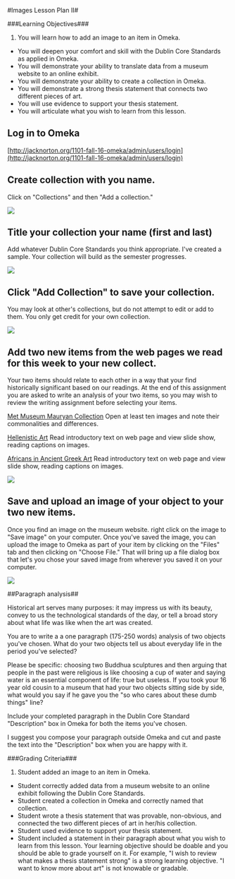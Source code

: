 #Images Lesson Plan II#

###Learning Objectives###

1. You will learn how to add an image to an item in Omeka. 
* You will deepen your comfort and skill with the Dublin Core Standards as applied in Omeka. 
* You will demonstrate your ability to translate data from a museum website to an online exhibit. 
* You will demonstrate your ability to create a collection in Omeka. 
* You will demonstrate a strong thesis statement that connects two different pieces of art. 
* You will use evidence to support your thesis statement. 
* You will articulate what you wish to learn from this lesson. 

## Log in to Omeka 

[http://jacknorton.org/1101-fall-16-omeka/admin/users/login](http://jacknorton.org/1101-fall-16-omeka/admin/users/login) 

## Create collection with you name. 

Click on "Collections" and then "Add a collection." 

![][1]

[1]: images/imageslessonplan2/create-collection-with-you-name-.png

## Title your collection your name (first and last) 

Add whatever Dublin Core Standards you think appropriate. I've created a sample. Your collection will build as the semester progresses. 

![][2]

[2]: images/imageslessonplan2/title-your-collection-your-name--first-and-last--.png

## Click "Add Collection" to save your collection. 

You may look at other's collections, but do not attempt to edit or add to them. You only get credit for your own collection. 

![][3]

[3]: images/imageslessonplan2/click--add-collection--to-save-your-collection-.png

## Add two new items from the web pages we read for this week to your new collect. 

Your two items should relate to each other in a way that your find historically significant based on our readings. At the end of this assignment you are asked to write an analysis of your two items, so you may wish to review the writing assignment before selecting your items. 

[Met Museum Mauryan Collection](http://www.metmuseum.org/search-results#!/search?q=mauryan) Open at least ten images and note their commonalities and differences.

[Hellenistic Art](http://www.metmuseum.org/toah/hd/haht/hd_haht.htm) Read introductory text on web page and view slide show, reading captions on images.

[Africans in Ancient Greek Art](http://www.metmuseum.org/toah/hd/afrg/hd_afrg.htm) Read introductory text on web page and view slide show, reading captions on images.



![][4]

[4]: images/imageslessonplan2/add-two-new-items-from-the-web-pages-we-read-for-this-week-to-your-new-collect-.png

## Save and upload an image of your object to your two new items. 

Once you find an image on the museum website. right click on the image to "Save image" on your computer. Once you've saved the image, you can upload the image to Omeka as part of your item by clicking on the "Files" tab and then clicking on "Choose File."  That will bring up a file dialog box that let's you chose your saved image from wherever you saved it on your computer. 

![][5]

[5]: images/imageslessonplan2/save-and-upload-an-image-of-your-object-to-your-two-new-items-.png

##Paragraph analysis## 

Historical art serves many purposes: it may impress us with its beauty, convey to us the technological standards of the day, or tell a broad story about what life was like when the art was created. 

You are to write a a one paragraph (175-250 words) analysis of two objects you've chosen. What do your two objects tell us about everyday life in the period you've selected? 

Please be specific: choosing two Buddhua sculptures and then arguing that people in the past were religious is like choosing a cup of water and saying water is an essential component of life: true but useless. If you took your 16 year old cousin to a museum that had your two objects sitting side by side, what would you  say if he gave you the "so who cares about these dumb things" line? 

Include your completed paragraph in the Dublin Core Standard "Description" box in Omeka for both the items you've chosen. 

I suggest you compose your paragraph outside Omeka and cut and paste the text into the "Description" box when you are happy with it. 


###Grading Criteria###

1. Student added an image to an item in Omeka. 
* Student correctly added data from a museum website to an online exhibit following the Dublin Core Standards. 
* Student created a collection in Omeka and correctly named that collection. 
* Student wrote a thesis statement that was provable, non-obvious, and connected the two different pieces of art in her/his collection. 
* Student used evidence to support your thesis statement. 
* Student included a statement in their paragraph about what you wish to learn from this lesson. Your learning objective should be doable and you should be able to grade yourself on it. For example, "I wish to review what makes a thesis statement strong" is a strong learning objective. "I want to know more about art" is not knowable or gradable. 
